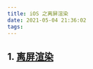 ```yaml
---
title: iOS 之离屏渲染
date: 2021-05-04 21:36:02
tags:  
---
```


## 1.  [离屏渲染](https://zhuanlan.zhihu.com/p/72653360)
